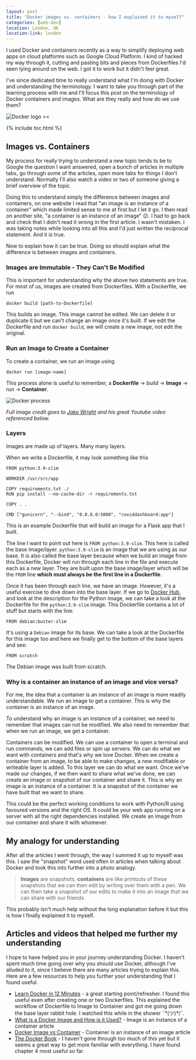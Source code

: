 ```yaml
---
layout: post
title: "Docker images vs. containers - how I explained it to myself"
categories: [web-dev]
location: London, UK
location-link: london
---
```


I used Docker and containers recently as a way to simplify deploying web apps on cloud platforms such as Google Cloud Platform. I kind of hacked my way through it, cutting and pasting bits and pieces from Dockerfiles I'd seen lying around on the web. I got it to work but it didn't feel great.

I've since dedicated time to really understand what I'm doing with Docker and understanding the terminology. I want to take you through part of the learning process with me and I'll focus this post on the terminology of Docker containers and images. What are they really and how do we use them?

![Docker logo ><](https://pbs.twimg.com/profile_images/1273307847103635465/lfVWBmiW_400x400.png)

<!--description-->

{% include toc.html %}

## Images vs. Containers

My process for really trying to understand a new topic tends to be to Google the question I want answered, open a bunch of articles in multiple tabs, go through some of the articles, open more tabs for things I don't understand. Normally I'll also watch a video or two of someone giving a brief overview of the topic.

Doing this to understand simply the difference between images and containers, on one website I read that "an image is an instance of a container" which made limited sense to me at first but I let it go. I then read on another site, "a container is an instance of an image" 😕. I had to go back and check that I didn't read it wrong in the first article. I wasn't mistaken. I was taking notes while looking into all this and I'd just written the reciprocal statement. And it is true.

Now to explain how it can be true. Doing so should explain what the difference is between images and containers.

### Images are Immutable - They Can't Be Modified

This is important for understanding why the above two statements are true. For most of us, images are created from Dockerfiles. With a Dockerfile, we run

```docker
docker build [path-to-Dockerfile]
```

This builds an image. This image cannot be edited. We can delete it or duplicate it but we can't change an image once it's built. If we edit the Dockerfile and run `docker build`, we will create a new image, not edit the original.

### Run an Image to Create a Container

To create a container, we run an image using

```docker
docker run [image-name]
```

This process alone is useful to remember, a **Dockerfile** → _build_ → **Image** → _run →_ **Container**.

![Docker process]({{site.baseurl}}/assets/img/docker-process.png)

_Full image credit goes to [Jake Wright](https://www.youtube.com/user/jaketvee) and his great Youtube video referenced below._

### Layers

Images are made up of layers. Many many layers.

When we write a Dockerfile, it may look something like this

```docker
FROM python:3.9-slim

WORKDIR /usr/src/app

COPY requirements.txt ./
RUN pip install --no-cache-dir -r requirements.txt

COPY . .

CMD ["gunicorn", "--bind", "0.0.0.0:5000", "coviddashboard:app"]
```

This is an example Dockerfile that will build an image for a Flask app that I built.

The line I want to point out here is `FROM python:3.9-slim`. This here is called the base image/layer. `python:3.9-slim` is an image that we are using as our base. It is also called the base layer because when we build an image from this Dockerfile, Docker will run through each line in the file and execute each as a new layer. They are built upon the base image/layer which will be the `FROM` line **which must always be the first line in a Dockerfile**.

Once it has been through each line, we have an image. However, it's a useful exercise to dive down into the base layer. If we go to [Docker Hub](https://hub.docker.com/_/python), and look at the description for the Python image, we can take a look at the Dockerfile for the `python:3.9-slim` image. This Dockerfile contains a lot of stuff but starts with the line:

```docker
FROM debian:buster-slim
```

It's using a `Debian` image for its base. We can take a look at the Dockerfile for this image too and here we finally get to the bottom of the base layers and see:

```docker
FROM scratch
```

The Debian image was built from scratch.

### Why is a container an instance of an image and vice versa?

For me, the idea that a container is an instance of an image is more readily understandable. We run an image to get a container. This is why the container is an instance of an image.

To understand why an image is an instance of a container, we need to remember that images can not be modified. We also need to remember that when we run an image, we get a container.

Containers can be modified. We can use a container to open a terminal and run commands, we can add files or spin up servers. We can do what we want with containers and that's why we love Docker. When we create a container from an image, to be able to make changes, a new modifiable or writeable layer is added. To this layer we can do what we want. Once we've made our changes, if we then want to share what we've done, we can create an image or snapshot of our container and share it. This is why an image is an instance of a container. It is a snapshot of the container we have built that we want to share.

This could be the perfect working conditions to work with Python/R using favoured versions and the right OS. It could be your web app running on a server with all the right dependencies installed. We create an image from our container and share it with whomever.

## My analogy for understanding

After all the articles I went through, the way I summed it up to myself was this. I saw the "snapshot" word used often in articles when talking about Docker and took this into further into a photo analogy.

> **Images** are snapshots, **containers** are like printouts of these snapshots that we can then edit by writing over them with a pen. We can then take a snapshot of our edits to make it into an image that we can share with our friends.

This probably isn't much help without the long explanation before it but this is how I finally explained it to myself.

## Articles and videos that helped me further my understanding

I hope to have helped you in your journey understanding Docker. I haven't spent much time going over why you should use Docker, although I've alluded to it, since I believe there are many articles trying to explain this. Here are a few resources to help you further your understanding that I found useful.

- [Learn Docker in 12 Minutes](https://www.youtube.com/watch?v=YFl2mCHdv24&ab_channel=JakeWright) - a great starting point/refresher. I found this useful even after creating one or two Dockerfiles. This explained the workflow of Dockerfile to Image to Container and got me going down the base layer rabbit hole. I watched this while in the shower ¯\*(ツ)\*/¯.
- [What is a Docker Image and How is it Used?](https://searchitoperations.techtarget.com/definition/Docker-image) - Image is an instance of a container article
- [Docker Image vs Container](https://stackify.com/docker-image-vs-container-everything-you-need-to-know/) - Container is an instance of an image article
- [The Docker Book](https://dockerbook.com/) - I haven't gone through too much of this yet but it seems a great way to get more familiar with everything. I have found chapter 4 most useful so far.
